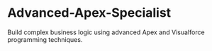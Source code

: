 # Advanced-Apex-Specialist
Build complex business logic using advanced Apex and Visualforce programming techniques.

